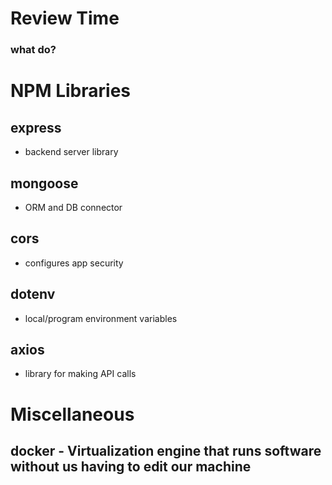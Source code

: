 # Review Time

### what do?

# NPM Libraries

## express
    
- backend server library

## mongoose
    
- ORM and DB connector

## cors
    
- configures app security

## dotenv
    
- local/program environment variables

## axios
    
- library for making API calls

# Miscellaneous

## docker - Virtualization engine that runs software without us having to edit our machine